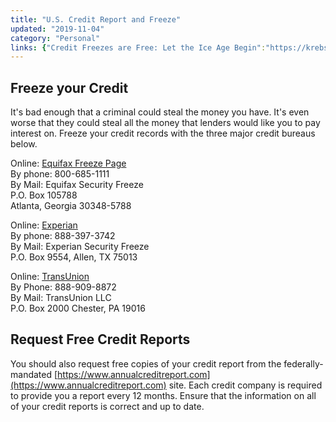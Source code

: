 ```yaml
---
title: "U.S. Credit Report and Freeze"
updated: "2019-11-04"
category: "Personal"
links: {"Credit Freezes are Free: Let the Ice Age Begin":"https://krebsonsecurity.com/2018/09/credit-freezes-are-free-let-the-ice-age-begin/","Annual Credit Report":"https://www.annualcreditreport.com"}
---
```


## Freeze your Credit
It's bad enough that a criminal could steal the money you have. It's even worse that they could steal all the money that lenders would like you to pay interest on. Freeze your credit records with the three major credit bureaus below.

Online: [Equifax Freeze Page](https://www.equifax.com/personal/credit-report-services/)  
By phone: 800-685-1111  
By Mail: Equifax Security Freeze  
P.O. Box 105788  
Atlanta, Georgia 30348-5788

Online: [Experian](https://www.experian.com/freeze/center.html#content-01)  
By phone: 888-397-3742  
By Mail: Experian Security Freeze  
P.O. Box 9554, Allen, TX 75013

Online: [TransUnion](https://service.transunion.com/dss/orderStep1_form.page)  
By Phone: 888-909-8872  
By Mail: TransUnion LLC  
P.O. Box 2000 Chester, PA 19016

## Request Free Credit Reports
You should also request free copies of your credit report from the federally-mandated [https://www.annualcreditreport.com](https://www.annualcreditreport.com) site. Each credit company is required to provide you a report every 12 months. Ensure that the information on all of your credit reports is correct and up to date.
